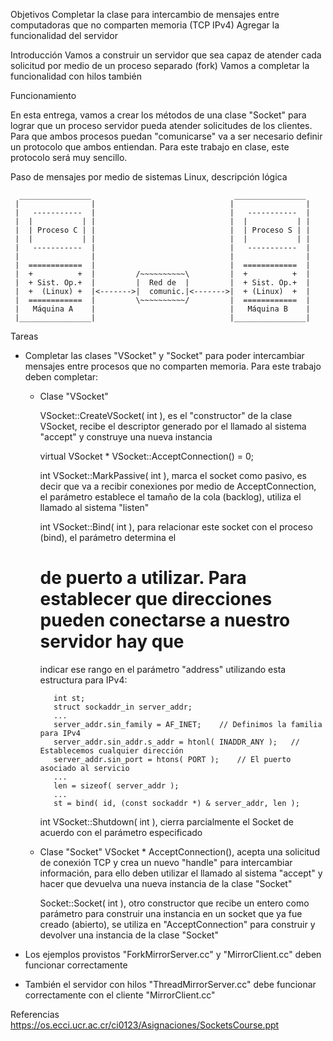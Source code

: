 Objetivos
   Completar la clase para intercambio de mensajes entre computadoras que no comparten memoria (TCP IPv4)
   Agregar la funcionalidad del servidor

Introducción
   Vamos a construir un servidor que sea capaz de atender cada solicitud por medio de un proceso separado (fork)
   Vamos a completar la funcionalidad con hilos también

Funcionamiento

   En esta entrega, vamos a crear los métodos de una clase "Socket" para lograr que un proceso servidor pueda
   atender solicitudes de los clientes.  Para que ambos procesos puedan "comunicarse" va a ser necesario
   definir un protocolo que ambos entiendan.  Para este trabajo en clase, este protocolo será muy sencillo.

   Paso de mensajes por medio de sistemas Linux, descripción lógica

      ________________                                ________________
     |                |                              |                |
     |   -----------  |                              |   -----------  |
     |  |           | |                              |  |           | |
     |  | Proceso C | |                              |  | Proceso S | |
     |  |           | |                              |  |           | |
     |   -----------  |                              |   -----------  |
     |                |                              |                |
     |  ============  |                              |  ============  |
     |  +          +  |         /~~~~~~~~~~\         |  +          +  |
     |  + Sist. Op.+  |         |  Red de  |         |  + Sist. Op.+  |
     |  +  (Linux) +  |<------->|  comunic.|<------->|  + (Linux)  +  |
     |  ============  |         \~~~~~~~~~~/         |  ============  |
     |   Máquina A    |                              |   Máquina B    |
     |________________|                              |________________|



Tareas

   - Completar las clases "VSocket" y "Socket" para poder intercambiar mensajes entre procesos que no comparten memoria.
     Para este trabajo deben completar:

      - Clase "VSocket"

        VSocket::CreateVSocket( int ), es el "constructor" de la clase VSocket, recibe el descriptor generado por
           el llamado al sistema "accept" y construye una nueva instancia

        virtual VSocket * VSocket::AcceptConnection() = 0;

        int VSocket::MarkPassive( int ), marca el socket como pasivo, es decir que va a recibir conexiones por medio de
           AcceptConnection, el parámetro establece el tamaño de la cola (backlog), utiliza el llamado al sistema "listen"

        int VSocket::Bind( int ), para relacionar este socket con el proceso (bind), el parámetro determina el
           # de puerto a utilizar.  Para establecer que direcciones pueden conectarse a nuestro servidor hay que
           indicar ese rango en el parámetro "address" utilizando esta estructura para IPv4:

               int st;
               struct sockaddr_in server_addr;
               ...
               server_addr.sin_family = AF_INET;	// Definimos la familia para IPv4
               server_addr.sin_addr.s_addr = htonl( INADDR_ANY );	// Establecemos cualquier dirección
               server_addr.sin_port = htons( PORT );	// El puerto asociado al servicio
               ...
               len = sizeof( server_addr );
               ...
               st = bind( id, (const sockaddr *) & server_addr, len );

        int VSocket::Shutdown( int ), cierra parcialmente el Socket de acuerdo con el parámetro especificado

      - Clase "Socket"
        VSocket * AcceptConnection(), acepta una solicitud de conexión TCP y crea un nuevo "handle" para intercambiar
           información, para ello deben utilizar el llamado al sistema "accept" y hacer que devuelva una nueva
           instancia de la clase "Socket"

        Socket::Socket( int ), otro constructor que recibe un entero como parámetro para construir una instancia
           en un socket que ya fue creado (abierto), se utiliza en "AcceptConnection" para construir y devolver una
           instancia de la clase "Socket"


   - Los ejemplos provistos "ForkMirrorServer.cc" y "MirrorClient.cc" deben funcionar correctamente
   - También el servidor con hilos "ThreadMirrorServer.cc" debe funcionar correctamente con el cliente "MirrorClient.cc"

Referencias
   https://os.ecci.ucr.ac.cr/ci0123/Asignaciones/SocketsCourse.ppt